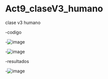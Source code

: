 # Act9_claseV3_humano
clase v3 humano



-codigo

-![image](https://github.com/user-attachments/assets/90a4ea95-1bf8-44b9-94f3-2a68c1901182)


-![image](https://github.com/user-attachments/assets/5f3650ff-1b27-464b-9803-3f52045c9069)



-resultados

-![image](https://github.com/user-attachments/assets/8fc214b0-3a42-4a63-a92b-df2e6b594db2)

